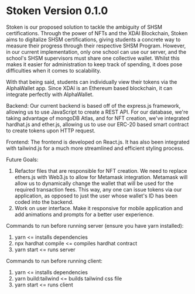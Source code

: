 # Stoken Version 0.1.0

Stoken is our proposed solution to tackle the ambiguity of SHSM certifications. Through the power of NFTs and the XDAI Blockchain, Stoken aims to digitalize SHSM certifications, giving students a concrete way to measure their progress through their respective SHSM Program. However, in our current implementation, only one school can use our server, and the school's SHSM supervisors must share one collective wallet. Whilst this makes it easier for administration to keep track of spending, it does pose difficulties when it comes to scalability. 

With that being said, students can individually view their tokens via the AlphaWallet app. Since XDAI is an Ethereum based blockchain, it can integrate perfectly with AlphaWallet.

Backend:
Our current backend is based off of the express.js framework, allowing us to use JavaScript to create a REST API. For our database, we're taking advantage of mongoDB Atlas, and for NFT creation, we've integrated hardhat.js and ether.js, allowing us to use our ERC-20 based smart contract to create tokens upon HTTP request.

Frontend:
The frontend is developed on React.js. It has also been integrated with tailwind.js for a much more streamlined and efficient styling process. 

Future Goals:
1. Refactor files that are responsible for NFT creation. We need to replace ethers.js with Web3.js to allow for Metamask integration. Metamask will allow us to dynamically change the wallet that will be used for the required transaction fees. This way, any one can issue tokens via our application, as opposed to just the user whose wallet's ID has been coded into the backend. 
2. Work on user interface. Make it responsive for mobile application and add animations and prompts for a better user experience.

Commands to run before running server (ensure you have yarn installed):
1. yarn <= installs dependencies
2. npx hardhat compile <= compiles hardhat contract
3. yarn start <= runs server

Commands to run before running client:
1. yarn <= installs dependencies
2. yarn build:tailwind <= builds tailwind css file
3. yarn start <= runs client
